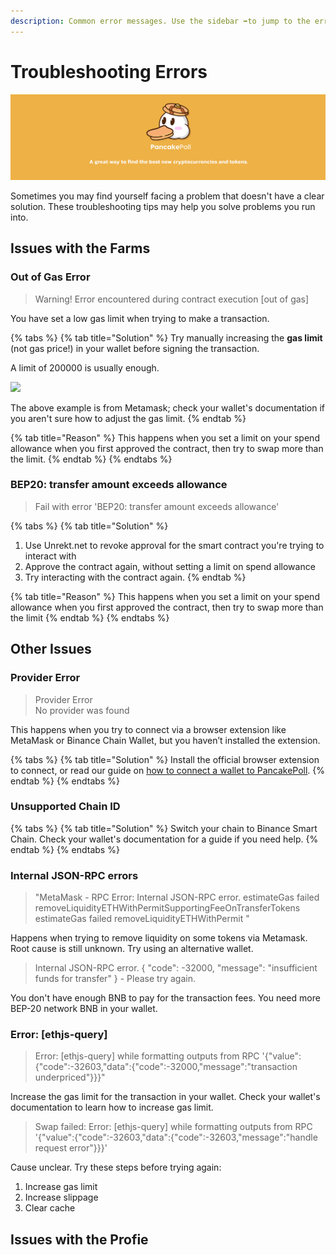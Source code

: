 ```yaml
---
description: Common error messages. Use the sidebar ➡️to jump to the error you're seeing.
---
```


# Troubleshooting Errors

![](../.gitbook/assets/NEWBAN.jpg)

Sometimes you may find yourself facing a problem that doesn't have a clear solution. These troubleshooting tips may help you solve problems you run into.

## Issues with the Farms

### Out of Gas Error

> Warning! Error encountered during contract execution \[out of gas]

You have set a low gas limit when trying to make a transaction.

{% tabs %}
{% tab title="Solution" %}
Try manually increasing the **gas limit** (not gas price!) in your wallet before signing the transaction.

A limit of 200000 is usually enough.

![](https://files.gitbook.com/v0/b/gitbook-28427.appspot.com/o/assets%2F-MHREX7DHcljbY5IkjgJ%2F-MWxtg35bMTu-jgHaZjz%2F-MWy0GU0AvB9KPJgcCYV%2Fimage.png?alt=media\&token=e4850a43-199f-4dac-8c0d-fdbc68453121)

The above example is from Metamask; check your wallet's documentation if you aren't sure how to adjust the gas limit.
{% endtab %}

{% tab title="Reason" %}
This happens when you set a limit on your spend allowance when you first approved the contract, then try to swap more than the limit.
{% endtab %}
{% endtabs %}

### BEP20: transfer amount exceeds allowance

> Fail with error 'BEP20: transfer amount exceeds allowance'

{% tabs %}
{% tab title="Solution" %}
1. Use Unrekt.net to revoke approval for the smart contract you're trying to interact with
2. Approve the contract again, without setting a limit on spend allowance
3. Try interacting with the contract again.
{% endtab %}

{% tab title="Reason" %}
This happens when you set a limit on your spend allowance when you first approved the contract, then try to swap more than the limit
{% endtab %}
{% endtabs %}

## Other Issues

### Provider Error

> Provider Error\
> No provider was found

This happens when you try to connect via a browser extension like MetaMask or Binance Chain Wallet, but you haven’t installed the extension.

{% tabs %}
{% tab title="Solution" %}
Install the official browser extension to connect, or read our guide on [how to connect a wallet to PancakePoll](../get-started/connection-guide.md).
{% endtab %}
{% endtabs %}

### Unsupported Chain ID

{% tabs %}
{% tab title="Solution" %}
Switch your chain to Binance Smart Chain. Check your wallet's documentation for a guide if you need help.
{% endtab %}
{% endtabs %}

### Internal JSON-RPC errors

> "MetaMask - RPC Error: Internal JSON-RPC error. estimateGas failed removeLiquidityETHWithPermitSupportingFeeOnTransferTokens estimateGas failed removeLiquidityETHWithPermit "

Happens when trying to remove liquidity on some tokens via Metamask. Root cause is still unknown. Try using an alternative wallet.

> Internal JSON-RPC error. { "code": -32000, "message": "insufficient funds for transfer" } - Please try again.

You don't have enough BNB to pay for the transaction fees. You need more BEP-20 network BNB in your wallet.

### Error: \[ethjs-query]

> Error: \[ethjs-query] while formatting outputs from RPC '{"value":{"code":-32603,"data":{"code":-32000,"message":"transaction underpriced"}}}"

Increase the gas limit for the transaction in your wallet. Check your wallet's documentation to learn how to increase gas limit.

> Swap failed: Error: \[ethjs-query] while formatting outputs from RPC '{"value":{"code":-32603,"data":{"code":-32603,"message":"handle request error"}}}'

Cause unclear. Try these steps before trying again:

1. Increase gas limit
2. Increase slippage
3. Clear cache

## Issues with the Profie
